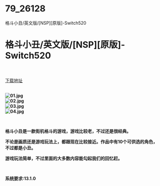 # 79_26128
格斗小丑/英文版/[NSP][原版]-Switch520
# 格斗小丑/英文版/[NSP][原版]-Switch520
 <br/></br>
[下载地址](https://www.switch520.cc/article/26128 "下载地址")
<br/></br>

<p><strong><img title="01.jpg" src="https://www.switch520.cc/muke_img/2022_01_05_bfd3c817e2e26.jpg" alt="01.jpg"></strong><br>
<strong><img title="02.jpg" src="https://www.switch520.cc/muke_img/2022_01_05_5b26663f6f26e.jpg" alt="02.jpg"></strong><br>
<strong><img title="03.jpg" src="https://www.switch520.cc/muke_img/2022_01_05_7243e45527d46.jpg" alt="03.jpg"></strong><br>
<strong><img title="04.jpg" src="https://www.switch520.cc/muke_img/2022_01_05_215559649df46.jpg" alt="04.jpg">&nbsp;</strong></p>
<p>&nbsp;</p>
<p><strong>格斗小丑是一款街机格斗的游戏，游戏比较老，不过还是很经典。</strong></p>
<p><strong>不论是画质还是游戏玩法上，都跟现在比较接近。作品中有10个可供选的角色，不过都是小丑。</strong></p>
<p><strong>游戏玩法简单，不过里面的大多数内容能勾起我们的回忆赶。</strong></p>
<p>&nbsp;</p>
<p><strong>系统要求:13.1.0</strong></p>



